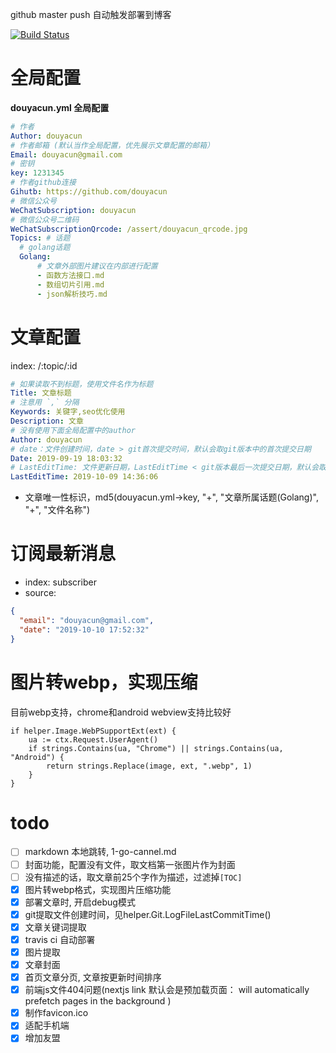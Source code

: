 github master push 自动触发部署到博客

[![Build Status](https://travis-ci.org/douyacun/api.douyacun.com.svg?branch=master)](https://travis-ci.org/douyacun/api.douyacun.com)

# 全局配置
**douyacun.yml 全局配置**
```yaml
# 作者
Author: douyacun
# 作者邮箱 (默认当作全局配置，优先展示文章配置的邮箱）
Email: douyacun@gmail.com
# 密钥
key: 1231345
# 作者github连接
Gihutb: https://github.com/douyacun
# 微信公众号
WeChatSubscription: douyacun
# 微信公众号二维码
WeChatSubscriptionQrcode: /assert/douyacun_qrcode.jpg
Topics: # 话题
  # golang话题
  Golang:
      # 文章外部图片建议在内部进行配置
      - 函数方法接口.md
      - 数组切片引用.md
      - json解析技巧.md
```
# 文章配置 
index: /:topic/:id
```yaml
# 如果读取不到标题，使用文件名作为标题
Title: 文章标题
# 注意用 `,` 分隔
Keywords: 关键字,seo优化使用
Description: 文章
# 没有使用下面全局配置中的author
Author: douyacun
# date：文件创建时间，date > git首次提交时间，默认会取git版本中的首次提交日期 
Date: 2019-09-19 18:03:32
# LastEditTime: 文件更新日期，LastEditTime < git版本最后一次提交日期，默认会取git版本最后提交日期
LastEditTime: 2019-10-09 14:36:06
```
- 文章唯一性标识，md5(douyacun.yml->key, "+", "文章所属话题(Golang)", "+", "文件名称")

# 订阅最新消息
- index: subscriber
- source:
```json
{
  "email": "douyacun@gmail.com",
  "date": "2019-10-10 17:52:32"
}
```

# 图片转webp，实现压缩
目前webp支持，chrome和android webview支持比较好
```golang
if helper.Image.WebPSupportExt(ext) {
    ua := ctx.Request.UserAgent()
    if strings.Contains(ua, "Chrome") || strings.Contains(ua, "Android") {
        return strings.Replace(image, ext, ".webp", 1)
    }
}
```

# todo
- [ ] markdown 本地跳转, 1-go-cannel.md
- [ ] 封面功能，配置没有文件，取文档第一张图片作为封面
- [ ] 没有描述的话，取文章前25个字作为描述，过滤掉`[TOC]`
- [x] 图片转webp格式，实现图片压缩功能
- [x] 部署文章时, 开启debug模式
- [x] git提取文件创建时间，见helper.Git.LogFileLastCommitTime()
- [x] 文章关键词提取
- [x] travis ci 自动部署
- [x] 图片提取
- [x] 文章封面
- [x] 首页文章分页, 文章按更新时间排序
- [x] 前端js文件404问题(nextjs link 默认会是预加载页面： <Link> will automatically prefetch pages in the background )
- [x] 制作favicon.ico
- [x] 适配手机端
- [x] 增加友盟

